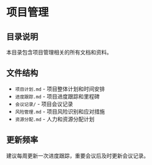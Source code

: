 # 项目管理

## 目录说明
本目录包含项目管理相关的所有文档和资料。

## 文件结构
- `项目计划.md` - 项目整体计划和时间安排
- `进度跟踪.md` - 项目进度跟踪和里程碑
- `会议记录/` - 项目会议记录
- `风险管理.md` - 项目风险识别和应对措施
- `资源分配.md` - 人力和资源分配计划

## 更新频率
建议每周更新一次进度跟踪，重要会议后及时更新会议记录。
